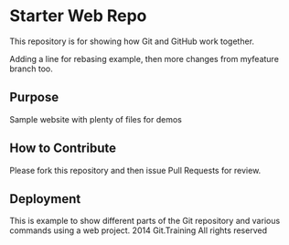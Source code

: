 # Starter Web Repo

This repository is for showing how Git and GitHub work together.

Adding a line for rebasing example, then more changes from myfeature branch too.

## Purpose

Sample website with plenty of files for demos

## How to Contribute

Please fork this repository and then issue Pull Requests for review. 

## Deployment

This is example to show different parts of the Git repository and various commands using a web project.
2014 Git.Training All rights reserved
